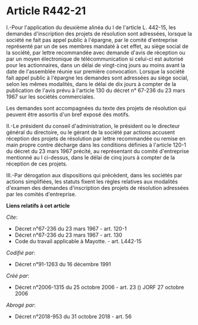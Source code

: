 # Article R442-21

I.-Pour l'application du deuxième alinéa du I de l'article L. 442-15, les demandes d'inscription des projets de résolution
sont adressées, lorsque la société ne fait pas appel public à l'épargne, par le comité d'entreprise représenté par un de ses
membres mandaté à cet effet, au siège social de la société, par lettre recommandée avec demande d'avis de réception ou par un
moyen électronique de télécommunication si celui-ci est autorisé pour les actionnaires, dans un délai de vingt-cinq jours au
moins avant la date de l'assemblée réunie sur première convocation. Lorsque la société fait appel public à l'épargne les
demandes sont adressées au siège social, selon les mêmes modalités, dans le délai de dix jours à compter de la publication de
l'avis prévu à l'article 130 du décret n° 67-236 du 23 mars 1967 sur les sociétés commerciales. 

Les demandes sont accompagnées du texte des projets de résolution qui peuvent être assortis d'un bref exposé des motifs. 

II.-Le président du conseil d'administration, le président ou le directeur général du directoire, ou le gérant de la société
par actions accusent réception des projets de résolution par lettre recommandée ou remise en main propre contre décharge dans
les conditions définies à l'article 120-1 du décret du 23 mars 1967 précité, au représentant du comité d'entreprise mentionné
au I ci-dessus, dans le délai de cinq jours à compter de la réception de ces projets. 

III.-Par dérogation aux dispositions qui précèdent, dans les sociétés par actions simplifiées, les statuts fixent les règles
relatives aux modalités d'examen des demandes d'inscription des projets de résolution adressées par les comités d'entreprise.

**Liens relatifs à cet article**

_Cite_:

  - Décret n°67-236 du 23 mars 1967 - art. 120-1
  - Décret n°67-236 du 23 mars 1967 - art. 130
  - Code du travail applicable à Mayotte. - art. L442-15

_Codifié par_:

  - Décret n°91-1263 du 16 décembre 1991

_Créé par_:

  - Décret n°2006-1315 du 25 octobre 2006 - art. 23 () JORF 27 octobre 2006

_Abrogé par_:

  - Décret n°2018-953 du 31 octobre 2018 - art. 56
